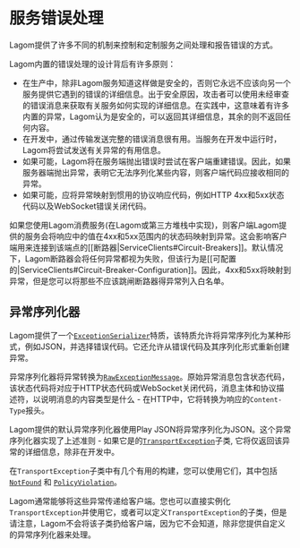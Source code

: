 # 服务错误处理

Lagom提供了许多不同的机制来控制和定制服务之间处理和报告错误的方式。

Lagom内置的错误处理的设计背后有许多原则：

* 在生产中，除非Lagom服务知道这样做是安全的，否则它永远不应该向另一个服务提供它遇到的错误的详细信息。出于安全原因，攻击者可以使用未经审查的错误消息来获取有关服务如何实现的详细信息。在实践中，这意味着有许多内置的异常，Lagom认为是安全的，可以返回其详细信息，其余的则不返回任何内容。
* 在开发中，通过传输发送完整的错误消息很有用。当服务在开发中运行时，Lagom将尝试发送有关异常的有用信息。
* 如果可能，Lagom将在服务端抛出错误时尝试在客户端重建错误。因此，如果服务器端抛出异常，表明它无法序列化某些内容，则客户端代码应接收相同的异常。
* 如果可能，应将异常映射到惯用的协议响应代码，例如HTTP 4xx和5xx状态代码以及WebSocket错误关闭代码。

如果您使用Lagom消费服务(在Lagom或第三方堆栈中实现)，则客户端Lagom提供的服务会将响应中的值在4xx和5xx范围内的状态码映射到异常。这会影响客户端用来连接到该端点的[[断路器|ServiceClients#Circuit-Breakers]]。默认情况下，Lagom断路器会将任何异常都视为失败，但该行为是[[可配置的|ServiceClients#Circuit-Breaker-Configuration]]。因此，4xx和5xx将映射到异常，但是您可以将那些不应该跳闸断路器得异常列入白名单。

## 异常序列化器

Lagom提供了一个[`ExceptionSerializer`](api/com/lightbend/lagom/scaladsl/api/deser/ExceptionSerializer.html)特质，该特质允许将异常序列化为某种形式，例如JSON，并选择错误代码。它还允许从错误代码及其序列化形式重新创建异常。

异常序列化器将异常转换为[`RawExceptionMessage`](api/com/lightbend/lagom/scaladsl/api/deser/RawExceptionMessage.html)。原始异常消息包含状态代码，该状态代码将对应于HTTP状态代码或WebSocket关闭代码，消息主体和协议描述符，以说明消息的内容类型是什么 - 在HTTP中，它将转换为响应的`Content-Type`报头。

Lagom提供的默认异常序列化器使用Play JSON将异常序列化为JSON。这个异常序列化器实现了上述准则 - 如果它是的[`TransportException`](api/com/lightbend/lagom/scaladsl/api/transport/TransportException.html)子类, 它将仅返回该异常的详细信息，除非在开发中。

在`TransportException`子类中有几个有用的构建，您可以使用它们，其中包括[`NotFound`](api/com/lightbend/lagom/scaladsl/api/transport/NotFound.html) 和 [`PolicyViolation`](api/com/lightbend/lagom/scaladsl/api/transport/PolicyViolation.html)。

Lagom通常能够将这些异常传递给客户端。您也可以直接实例化`TransportException`并使用它，或者可以定义`TransportException`的子类，但是请注意，Lagom不会将该子类扔给客户端，因为它不会知道，除非您提供自定义的异常序列化器来处理。
